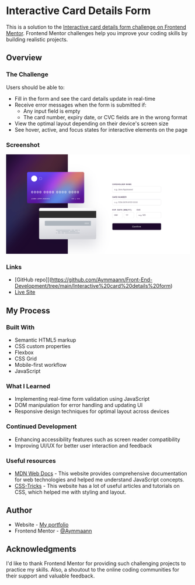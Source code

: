 # Interactive Card Details Form 

This is a solution to the [Interactive card details form challenge on Frontend Mentor](https://www.frontendmentor.io/challenges/interactive-card-details-form-XpS8cKZDWw). Frontend Mentor challenges help you improve your coding skills by building realistic projects. 

## Overview

### The Challenge

Users should be able to:

- Fill in the form and see the card details update in real-time
- Receive error messages when the form is submitted if:
  - Any input field is empty
  - The card number, expiry date, or CVC fields are in the wrong format
- View the optimal layout depending on their device's screen size
- See hover, active, and focus states for interactive elements on the page

### Screenshot

![Interactive card details form](./images/screenshot.jpg)

### Links

- [GitHub repo]](https://github.com/Aymmaann/Front-End-Development/tree/main/Interactive%20card%20details%20form)
- [Live Site](https://bank-card-details-form.netlify.app/)

## My Process

### Built With

- Semantic HTML5 markup
- CSS custom properties
- Flexbox
- CSS Grid
- Mobile-first workflow
- JavaScript

### What I Learned

- Implementing real-time form validation using JavaScript
- DOM manipulation for error handling and updating UI
- Responsive design techniques for optimal layout across devices

### Continued Development

- Enhancing accessibility features such as screen reader compatibility
- Improving UI/UX for better user interaction and feedback


### Useful resources

- [MDN Web Docs](https://developer.mozilla.org/) - This website provides comprehensive documentation for web technologies and helped me understand JavaScript concepts.
- [CSS-Tricks](https://css-tricks.com/) - This website has a lot of useful articles and tutorials on CSS, which helped me with styling and layout.

## Author

- Website - [My portfolio](https://ayman03-portfolio.netlify.app/)
- Frontend Mentor - [@Aymmaann](https://www.frontendmentor.io/profile/Aymmaann)

## Acknowledgments

I'd like to thank Frontend Mentor for providing such challenging projects to practice my skills. Also, a shoutout to the online coding communities for their support and valuable feedback.
